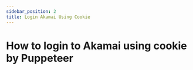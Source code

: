 ```yaml
---
sidebar_position: 2
title: Login Akamai Using Cookie
---
```


# How to login to Akamai using cookie by Puppeteer